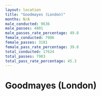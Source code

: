 ```yaml
---
layout: location
title: "Goodmayes (London)"
months: N/A
male_conducted: 9636
male_passes: 4801
male_passes_rate_percentage: 49.8
female_conducted: 7986
female_passes: 3181
female_pass_rate_percentage: 39.8
total_conducted: 17624
total_passes: 7983
total_pass_rate_percentage: 45.3
---
```


# Goodmayes (London)
